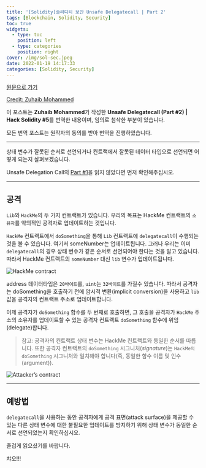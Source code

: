 ```yaml
---
title: '[Solidity]솔리디티 보안 Unsafe Delegatecall | Part 2'
tags: [Blockchain, Solidity, Security]
toc: true
widgets:
  - type: toc
    position: left
  - type: categories
    position: right
cover: /img/sol-sec.jpeg
date: 2022-01-19 14:17:33
categories: [Solidity, Security]
---
```


</pre>

<!--more-->

<!--more-->

[원문으로 가기](https://coinsbench.com/unsafe-delegatecall-part-2-hack-solidity-5-94dd32a628c7)

[Credit: Zuhaib Mohammed](https://zuhaibmd.medium.com/)

이 포스트는 **Zuhaib Mohammed**가 작성한 **Unsafe Delegatecall (Part #2) | Hack Solidity #5**를 번역한 내용이며, 임의로 첨삭한 부분이 있습니다.

모든 번역 포스트는 원작자의 동의를 받아 번역을 진행하였습니다.

---

상태 변수가 잘못된 순서로 선언되거나 컨트랙에서 잘못된 데이터 타입으로 선언되면 어떻게 되는지 살펴보겠습니다.

Unsafe Delegation Call의 [Part #1](https://gyeonghun-park.github.io/2022/01/18/%EC%86%94%EB%A6%AC%EB%94%94%ED%8B%B0-%EB%B3%B4%EC%95%88-Unsafe-Delegatecall-part1/)을 읽지 않았다면 먼저 확인해주십시오.

---

## **공격**

`Lib`와 `HackMe`의 두 가지 컨트랙트가 있습니다. 우리의 목표는 HackMe 컨트랙트의 `소유자`를 악의적인 공격자로 업데이트하는 것입니다.

`HackMe` 컨트랙트에서 `doSomething`을 통해 `Lib` 컨트랙트에 `delegatecall`이 수행되는 것을 볼 수 있습니다. 여기서 someNumber는 업데이트됩니다. 그러나 우리는 이미 `delegatecall`의 경우 상태 변수가 같은 순서로 선언되어야 한다는 것을 알고 있습니다. 따라서 HackMe 컨트랙트의 `someNumber` 대신 `lib` 변수가 업데이트됩니다.

![HackMe contract](/img/솔리디티-보안-Unsafe-Delegatecall-part2/1.png?style=centerme)

address 데이터타입은 `20바이트`를, `uint`는 `32바이트`를 가질수 있습니다. 따라서 공격자는 doSomething을 호출하기 전에 암시적 변환(implicit conversion)을 사용하고 `lib` 값을 공격자의 컨트랙트 주소로 업데이트합니다.

이제 공격자가 `doSomething` 함수를 두 번째로 호출하면, 그 호출을 공격자가 `HackMe` 주소의 소유자를 업데이트할 수 있는 공격자 컨트랙트 `doSomething` 함수에 위임(delegate)합니다.

> 참고: 공격자의 컨트랙트 상태 변수는 HackMe 컨트랙트와 동일한 순서를 따릅니다. 또한 공격자 컨트랙트의 `doSomething` 시그니처(*signature*)는 `HackMe의 doSomething` 시그니처와 일치해야 합니다(즉, 동일한 함수 이름 및 인수(argument)).

![Attacker’s contract](/img/솔리디티-보안-Unsafe-Delegatecall-part2/2.png?style=centerme)

---

## **예방법**

`delegatecall`을 사용하는 동안 공격자에게 공격 표면(attack surface)을 제공할 수 있는 다른 상태 변수에 대한 불필요한 업데이트를 방지하기 위해 상태 변수가 동일한 순서로 선언되었는지 확인하십시오.



즐겁게 읽으셨기를 바랍니다.

챠오!!!
